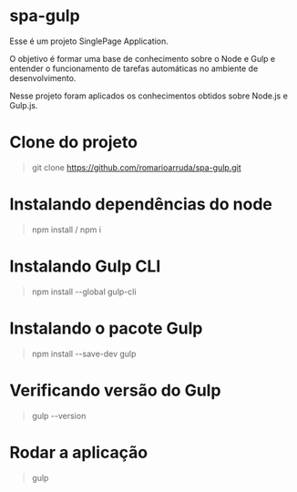 # spa-gulp

Esse é um projeto SinglePage Application.

O objetivo é formar uma base de conhecimento sobre o Node e Gulp e entender o funcionamento
de tarefas automáticas no ambiente de desenvolvimento.

Nesse projeto foram aplicados os conhecimentos obtidos sobre Node.js e Gulp.js.

# Clone do projeto
> git clone https://github.com/romarioarruda/spa-gulp.git

# Instalando dependências do node
> npm install / npm i

# Instalando Gulp CLI
> npm install --global gulp-cli

# Instalando o pacote Gulp
> npm install --save-dev gulp

# Verificando versão do Gulp
> gulp --version

# Rodar a aplicação
> gulp
